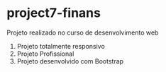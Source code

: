 # project7-finans
 Projeto realizado no curso de desenvolvimento web
1. Projeto totalmente responsivo
2. Projeto Profissional
3. Projeto desenvolvido com Bootstrap
